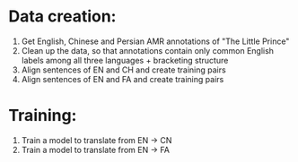 # Data creation:
1. Get English, Chinese and Persian AMR annotations of "The Little Prince"
2. Clean up the data, so that annotations contain only common English labels among all three languages + bracketing structure
3. Align sentences of EN and CH and create training pairs
4. Align sentences of EN and FA and create training pairs

# Training:
1. Train a model to translate from EN -> CN
2. Train a model to translate from EN -> FA
